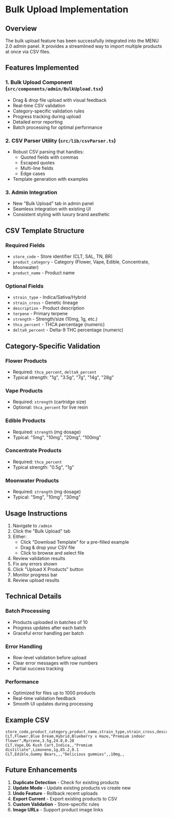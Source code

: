 # Bulk Upload Implementation

## Overview
The bulk upload feature has been successfully integrated into the MENU 2.0 admin panel. It provides a streamlined way to import multiple products at once via CSV files.

## Features Implemented

### 1. **Bulk Upload Component** (`src/components/admin/BulkUpload.tsx`)
- Drag & drop file upload with visual feedback
- Real-time CSV validation
- Category-specific validation rules
- Progress tracking during upload
- Detailed error reporting
- Batch processing for optimal performance

### 2. **CSV Parser Utility** (`src/lib/csvParser.ts`)
- Robust CSV parsing that handles:
  - Quoted fields with commas
  - Escaped quotes
  - Multi-line fields
  - Edge cases
- Template generation with examples

### 3. **Admin Integration**
- New "Bulk Upload" tab in admin panel
- Seamless integration with existing UI
- Consistent styling with luxury brand aesthetic

## CSV Template Structure

### Required Fields
- `store_code` - Store identifier (CLT, SAL, TN, BR)
- `product_category` - Category (Flower, Vape, Edible, Concentrate, Moonwater)
- `product_name` - Product name

### Optional Fields
- `strain_type` - Indica/Sativa/Hybrid
- `strain_cross` - Genetic lineage
- `description` - Product description
- `terpene` - Primary terpene
- `strength` - Strength/size (10mg, 1g, etc.)
- `thca_percent` - THCA percentage (numeric)
- `delta9_percent` - Delta-9 THC percentage (numeric)

## Category-Specific Validation

### Flower Products
- Required: `thca_percent`, `delta9_percent`
- Typical strength: "1g", "3.5g", "7g", "14g", "28g"

### Vape Products
- Required: `strength` (cartridge size)
- Optional: `thca_percent` for live resin

### Edible Products
- Required: `strength` (mg dosage)
- Typical: "5mg", "10mg", "20mg", "100mg"

### Concentrate Products
- Required: `thca_percent`
- Typical strength: "0.5g", "1g"

### Moonwater Products
- Required: `strength` (mg dosage)
- Typical: "5mg", "10mg", "30mg"

## Usage Instructions

1. Navigate to `/admin`
2. Click the "Bulk Upload" tab
3. Either:
   - Click "Download Template" for a pre-filled example
   - Drag & drop your CSV file
   - Click to browse and select file
4. Review validation results
5. Fix any errors shown
6. Click "Upload X Products" button
7. Monitor progress bar
8. Review upload results

## Technical Details

### Batch Processing
- Products uploaded in batches of 10
- Progress updates after each batch
- Graceful error handling per batch

### Error Handling
- Row-level validation before upload
- Clear error messages with row numbers
- Partial success tracking

### Performance
- Optimized for files up to 1000 products
- Real-time validation feedback
- Smooth UI updates during processing

## Example CSV

```csv
store_code,product_category,product_name,strain_type,strain_cross,description,terpene,strength,thca_percent,delta9_percent
CLT,Flower,Blue Dream,Hybrid,Blueberry x Haze,"Premium indoor flower",Myrcene,3.5g,24.8,0.28
CLT,Vape,OG Kush Cart,Indica,,"Premium distillate",Limonene,1g,85.2,0.1
CLT,Edible,Gummy Bears,,,"Delicious gummies",,10mg,,
```

## Future Enhancements

1. **Duplicate Detection** - Check for existing products
2. **Update Mode** - Update existing products vs create new
3. **Undo Feature** - Rollback recent uploads
4. **Export Current** - Export existing products to CSV
5. **Custom Validation** - Store-specific rules
6. **Image URLs** - Support product image links 